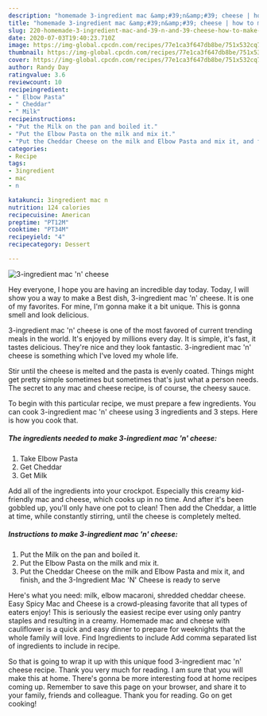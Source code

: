 ```yaml
---
description: "homemade 3-ingredient mac &amp;#39;n&amp;#39; cheese | how to make healthy 3-ingredient mac &amp;#39;n&amp;#39; cheese"
title: "homemade 3-ingredient mac &amp;#39;n&amp;#39; cheese | how to make healthy 3-ingredient mac &amp;#39;n&amp;#39; cheese"
slug: 220-homemade-3-ingredient-mac-and-39-n-and-39-cheese-how-to-make-healthy-3-ingredient-mac-and-39-n-and-39-cheese
date: 2020-07-03T19:40:23.710Z
image: https://img-global.cpcdn.com/recipes/77e1ca3f647db8be/751x532cq70/3-ingredient-mac-n-cheese-recipe-main-photo.jpg
thumbnail: https://img-global.cpcdn.com/recipes/77e1ca3f647db8be/751x532cq70/3-ingredient-mac-n-cheese-recipe-main-photo.jpg
cover: https://img-global.cpcdn.com/recipes/77e1ca3f647db8be/751x532cq70/3-ingredient-mac-n-cheese-recipe-main-photo.jpg
author: Randy Day
ratingvalue: 3.6
reviewcount: 10
recipeingredient:
- " Elbow Pasta"
- " Cheddar"
- " Milk"
recipeinstructions:
- "Put the Milk on the pan and boiled it."
- "Put the Elbow Pasta on the milk and mix it."
- "Put the Cheddar Cheese on the milk and Elbow Pasta and mix it, and finish, and the 3-Ingredient Mac &#39;N&#39; Cheese is ready to serve"
categories:
- Recipe
tags:
- 3ingredient
- mac
- n

katakunci: 3ingredient mac n 
nutrition: 124 calories
recipecuisine: American
preptime: "PT12M"
cooktime: "PT34M"
recipeyield: "4"
recipecategory: Dessert

---
```



![3-ingredient mac &#39;n&#39; cheese](https://img-global.cpcdn.com/recipes/77e1ca3f647db8be/751x532cq70/3-ingredient-mac-n-cheese-recipe-main-photo.jpg)

Hey everyone, I hope you are having an incredible day today. Today, I will show you a way to make a Best dish, 3-ingredient mac &#39;n&#39; cheese. It is one of my favorites. For mine, I'm gonna make it a bit unique. This is gonna smell and look delicious.

3-ingredient mac &#39;n&#39; cheese is one of the most favored of current trending meals in the world. It's enjoyed by millions every day. It is simple, it's fast, it tastes delicious. They're nice and they look fantastic. 3-ingredient mac &#39;n&#39; cheese is something which I've loved my whole life.

Stir until the cheese is melted and the pasta is evenly coated. Things might get pretty simple sometimes but sometimes that&#39;s just what a person needs. The secret to any mac and cheese recipe, is of course, the cheesy sauce.


To begin with this particular recipe, we must prepare a few ingredients. You can cook 3-ingredient mac &#39;n&#39; cheese using 3 ingredients and 3 steps. Here is how you cook that.

<!--inarticleads1-->

##### The ingredients needed to make 3-ingredient mac &#39;n&#39; cheese:

1. Take  Elbow Pasta
1. Get  Cheddar
1. Get  Milk


Add all of the ingredients into your crockpot. Especially this creamy kid-friendly mac and cheese, which cooks up in no time. And after it&#39;s been gobbled up, you&#39;ll only have one pot to clean! Then add the Cheddar, a little at time, while constantly stirring, until the cheese is completely melted. 

<!--inarticleads2-->

##### Instructions to make 3-ingredient mac &#39;n&#39; cheese:

1. Put the Milk on the pan and boiled it.
1. Put the Elbow Pasta on the milk and mix it.
1. Put the Cheddar Cheese on the milk and Elbow Pasta and mix it, and finish, and the 3-Ingredient Mac &#39;N&#39; Cheese is ready to serve


Here&#39;s what you need: milk, elbow macaroni, shredded cheddar cheese. Easy Spicy Mac and Cheese is a crowd-pleasing favorite that all types of eaters enjoy! This is seriously the easiest recipe ever using only pantry staples and resulting in a creamy. Homemade mac and cheese with cauliflower is a quick and easy dinner to prepare for weeknights that the whole family will love. Find Ingredients to include Add comma separated list of ingredients to include in recipe. 

So that is going to wrap it up with this unique food 3-ingredient mac &#39;n&#39; cheese recipe. Thank you very much for reading. I am sure that you will make this at home. There's gonna be more interesting food at home recipes coming up. Remember to save this page on your browser, and share it to your family, friends and colleague. Thank you for reading. Go on get cooking!
